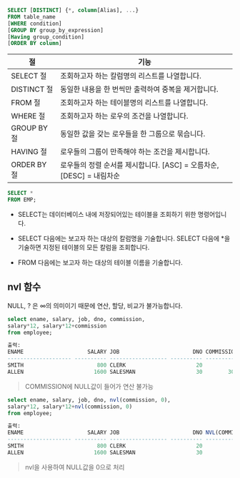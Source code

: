 ```sql
SELECT [DISTINCT] {*, column[Alias], ...}
FROM table_name
[WHERE condition]
[GROUP BY group_by_expression]
[Having group_condition]
[ORDER BY column]
```

|절|기능|
|------|------|
|SELECT 절|조회하고자 하는 칼럼명의 리스트를 나열합니다.|
|DISTINCT 절|동일한 내용을 한 번씩만 출력하여 중복을 제거합니다.|
|FROM 절|조회하고자 하는 테이블명의 리스트를 나열합니다.|
|WHERE 절|조회하고자 하는 로우의 조건을 나열합니다.|
|GROUP BY 절|동일한 값을 갖는 로우들을 한 그룹으로 묶습니다.|
|HAVING 절|로우들의 그룹이 만족해야 하는 조건을 제시합니다.|
|ORDER BY 절|로우들의 정렬 순서를 제시합니다. [ASC] = 오름차순, [DESC] = 내림차순|
```sql
SELECT *
FROM EMP;
```
- SELECT는 데이터베이스 내에 저장되어있는 테이블을 조회하기 위한
명령어입니다.

- SELECT 다음에는 보고자 하는 대상의 칼럼명을 기술합니다. SELECT 
다음에 *을 기술하면 지정된 테이블의 모든 칼럼을 조회합니다. 

- FROM 다음에는 보고자 하는 대상의 테이블 이름을 기술합니다.

## nvl 함수
NULL, ? 은 ∞의 의미이기 때문에 연산, 할당, 비교가 불가능합니다.
```sql
select ename, salary, job, dno, commission, 
salary*12, salary*12+commission
from employee;

출력: 
ENAME                    SALARY JOB                       DNO COMMISSION  SALARY*12 SALARY*12+COMMISSION
-------------------- ---------- ------------------ ---------- ---------- ---------- --------------------
SMITH                       800 CLERK                      20                  9600
ALLEN                      1600 SALESMAN                   30        300      19200                19500
```
> COMMISSION에 NULL값이 들어가 연산 불가능
```sql
select ename, salary, job, dno, nvl(commission, 0), 
salary*12, salary*12+nvl(commission, 0)
from employee;

출력:
ENAME                    SALARY JOB                       DNO NVL(COMMISSION,0)  SALARY*12 SALARY*12+NVL(COMMISSION,0)
-------------------- ---------- ------------------ ---------- ----------------- ---------- ---------------------------
SMITH                       800 CLERK                      20                 0       9600                        9600
ALLEN                      1600 SALESMAN                   30               300      19200                       19500
```
> nvl을 사용하여 NULL값을 0으로 처리
